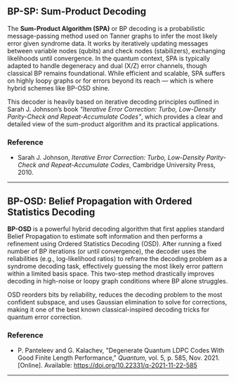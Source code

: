## BP-SP: Sum-Product Decoding

The **Sum-Product Algorithm (SPA)** or BP decoding is a probabilistic message-passing method used on Tanner graphs to infer the most likely error given syndrome data. It works by iteratively updating messages between variable nodes (qubits) and check nodes (stabilizers), exchanging likelihoods until convergence. In the quantum context, SPA is typically adapted to handle degeneracy and dual (X/Z) error channels, though classical BP remains foundational. While efficient and scalable, SPA suffers on highly loopy graphs or for errors beyond its reach — which is where hybrid schemes like BP-OSD shine.

This decoder is heavily based on iterative decoding principles outlined in Sarah J. Johnson’s book *"Iterative Error Correction: Turbo, Low-Density Parity-Check and Repeat-Accumulate Codes"*, which provides a clear and detailed view of the sum-product algorithm and its practical applications.

### Reference
- Sarah J. Johnson, *Iterative Error Correction: Turbo, Low-Density Parity-Check and Repeat-Accumulate Codes*, Cambridge University Press, 2010.

---


## BP-OSD: Belief Propagation with Ordered Statistics Decoding

**BP-OSD** is a powerful hybrid decoding algorithm that first applies standard Belief Propagation to estimate soft information and then performs a refinement using Ordered Statistics Decoding (OSD). After running a fixed number of BP iterations (or until convergence), the decoder uses the reliabilities (e.g., log-likelihood ratios) to reframe the decoding problem as a syndrome decoding task, effectively guessing the most likely error pattern within a limited basis space. This two-step method drastically improves decoding in high-noise or loopy graph conditions where BP alone struggles.

OSD reorders bits by reliability, reduces the decoding problem to the most confident subspace, and uses Gaussian elimination to solve for corrections, making it one of the best known classical-inspired decoding tricks for quantum error correction.

### Reference
- P. Panteleev and G. Kalachev, "Degenerate Quantum LDPC Codes With Good Finite Length Performance," *Quantum*, vol. 5, p. 585, Nov. 2021. [Online]. Available: https://doi.org/10.22331/q-2021-11-22-585

---
